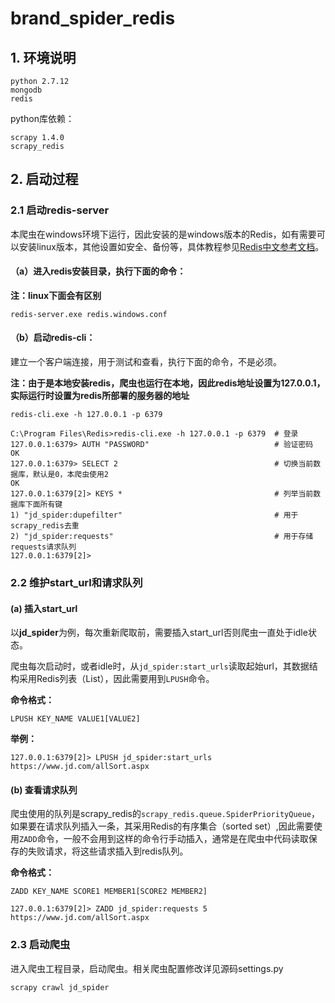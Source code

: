 # brand_spider_redis

## 1. 环境说明

```
python 2.7.12
mongodb
redis
```

python库依赖：

```
scrapy 1.4.0
scrapy_redis
```

## 2. 启动过程

### 2.1 启动redis-server

本爬虫在windows环境下运行，因此安装的是windows版本的Redis，如有需要可以安装linux版本，其他设置如安全、备份等，具体教程参见[Redis中文参考文档](http://www.runoob.com/redis/redis-install.html)。

#### （a）进入redis安装目录，执行下面的命令：

**注：linux下面会有区别**

```shell
redis-server.exe redis.windows.conf
```

#### （b）启动redis-cli：

建立一个客户端连接，用于测试和查看，执行下面的命令，不是必须。

**注：由于是本地安装redis，爬虫也运行在本地，因此redis地址设置为127.0.0.1，实际运行时设置为redis所部署的服务器的地址**

```
redis-cli.exe -h 127.0.0.1 -p 6379
```

```
C:\Program Files\Redis>redis-cli.exe -h 127.0.0.1 -p 6379  # 登录
127.0.0.1:6379> AUTH "PASSWORD"							   # 验证密码
OK
127.0.0.1:6379> SELECT 2								   # 切换当前数据库，默认是0，本爬虫使用2 
OK
127.0.0.1:6379[2]> KEYS *								   # 列举当前数据库下面所有键
1) "jd_spider:dupefilter"								   # 用于scrapy_redis去重
2) "jd_spider:requests"									   # 用于存储requests请求队列
127.0.0.1:6379[2]>
```

### 2.2 维护start_url和请求队列

#### (a) 插入start_url

以**jd_spider**为例，每次重新爬取前，需要插入start_url否则爬虫一直处于idle状态。

爬虫每次启动时，或者idle时，从`jd_spider:start_urls`读取起始url，其数据结构采用Redis列表（List），因此需要用到`LPUSH`命令。

**命令格式：**

```
LPUSH KEY_NAME VALUE1[VALUE2]
```

**举例：**

```
127.0.0.1:6379[2]> LPUSH jd_spider:start_urls https://www.jd.com/allSort.aspx
```

#### (b) 查看请求队列

爬虫使用的队列是scrapy_redis的`scrapy_redis.queue.SpiderPriorityQueue`，如果要在请求队列插入一条，其采用Redis的有序集合（sorted set）,因此需要使用`ZADD`命令，一般不会用到这样的命令行手动插入，通常是在爬虫中代码读取保存的失败请求，将这些请求插入到redis队列。

**命令格式：**

```
ZADD KEY_NAME SCORE1 MEMBER1[SCORE2 MEMBER2]
```

```
127.0.0.1:6379[2]> ZADD jd_spider:requests 5 https://www.jd.com/allSort.aspx
```

### 2.3 启动爬虫

进入爬虫工程目录，启动爬虫。相关爬虫配置修改详见源码settings.py

```shell
scrapy crawl jd_spider
```

